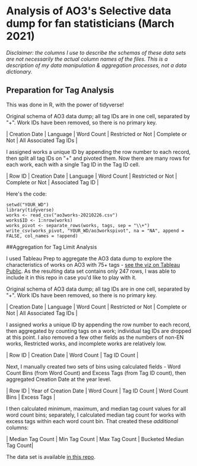 # Analysis of AO3's Selective data dump for fan statisticians (March 2021)

*Disclaimer: the columns I use to describe the schemas of these data sets are not necessarily the actual column names of the files. This is a description of my data manipulation & aggregation processes, not a data dictionary.*

## Preparation for Tag Analysis

This was done in R, with the power of tidyverse! 

Original schema of AO3 data dump; all tag IDs are in one cell, separated by "+". Work IDs have been removed, so there is no primary key.

| Creation Date | Language | Word Count | Restricted or Not | Complete or Not  | All Associated Tag IDs |

I assigned works a unique ID by appending the row number to each record, then split all tag IDs on "+" and pivoted them. Now there are many rows for each work, each with a single Tag ID in the Tag ID cell.

| Row ID | Creation Date | Language | Word Count | Restricted or Not | Complete or Not  | Associated Tag ID  |

Here's the code:
```
setwd("YOUR_WD")
library(tidyverse)
works <- read_csv("ao3works-20210226.csv")
works$ID <- 1:nrow(works)
works_pivot <- separate_rows(works, tags, sep = "\\+")
write_csv(works_pivot, "YOUR_WD/ao3workspivot", na = "NA", append = FALSE, col_names = !append)
```

##Aggregation for Tag Limit Analysis

I used Tableau Prep to aggregate the AO3 data dump to explore the characteristics of works on AO3 with 75+ tags - [see the viz on Tableau Public](https://public.tableau.com/app/profile/ladyofthelog/viz/AO3TagsperWork2008-2020/Overview). As the resulting data set contains only 247 rows, I was able to include it in this repo in case you'd like to play with it.

Original schema of AO3 data dump; all tag IDs are in one cell, separated by "+". Work IDs have been removed, so there is no primary key.

| Creation Date | Language | Word Count | Restricted or Not | Complete or Not  | All Associated Tag IDs |

I assigned works a unique ID by appending the row number to each record, then aggregated by counting tags on a work; individual tag IDs are dropped at this point. I also removed a few other fields as the numbers of non-EN works, Restricted works, and incomplete works are relatively low. 

| Row ID | Creation Date | Word Count | Tag ID Count |

Next, I manually created two sets of bins using calculated fields - Word Count Bins (from Word Count) and Excess Tags (from Tag ID count), then aggregated Creation Date at the year level.

| Row ID | Year of Creation Date | Word Count | Tag ID Count | Word Count Bins | Excess Tags |

I then calculated minimum, maximum, and median tag count values for all word count bins; separately, I calculated median tag count for works with excess tags within each word count bin. That created these *additional* columns:

| Median Tag Count | Min Tag Count | Max Tag Count | Bucketed Median Tag Count|

The data set is available [in this repo](https://github.com/ladyofthelog/ao3-data-dump/blob/main/AO3%20Aggregated%20Tagging%20Data.csv).
